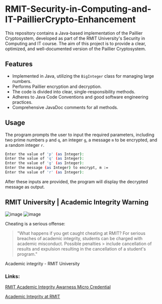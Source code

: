 # RMIT-Security-in-Computing-and-IT-PaillierCrypto-Enhancement

This repository contains a Java-based implementation of the Paillier Cryptosystem, developed as part of the RMIT University's Security in Computing and IT course. The aim of this project is to provide a clear, optimized, and well-documented version of the Paillier Cryptosystem.

## Features

- Implemented in Java, utilizing the `BigInteger` class for managing large numbers.
- Performs Paillier encryption and decryption.
- The code is divided into clear, single-responsibility methods.
- Adheres to Java Code Conventions and good software engineering practices.
- Comprehensive JavaDoc comments for all methods.

## Usage

The program prompts the user to input the required parameters, including two prime numbers `p` and `q`, an integer `g`, a message `m` to be encrypted, and a random integer `r`.

```bash
Enter the value of 'p' (as Integer):
Enter the value of 'q' (as Integer):
Enter the value of 'g' (as Integer):
Enter the message (as Integer) to encrypt, m :=
Enter the value of 'r' (as Integer):
```
After these inputs are provided, the program will display the decrypted message as output.


## RMIT University | Academic Integrity Warning


![image](https://user-images.githubusercontent.com/79836947/160737604-273c62fd-1503-4ce6-a292-a351665cc2e1.png#gh-dark-mode-only)
![image](https://user-images.githubusercontent.com/79836947/160738358-eaa88731-2a44-4004-ab9a-3d83a2268742.png#gh-light-mode-only)

Cheating is a serious offense:

> "What happens if you get caught cheating at RMIT? For serious breaches of academic integrity, students can be charged with academic misconduct. Possible penalties > include cancellation of results and expulsion resulting in the cancellation of a student's program."

Academic integrity - RMIT University

### Links:

 [RMIT Academic Integrity Awarness Micro Credential](https://www.rmit.edu.au/study-with-us/levels-of-study/short-courses/academic-integrity-awareness)
 
 [Academic Integrity at RMIT](https://www.rmit.edu.au/students/my-course/assessment-results/academic-integrity)

